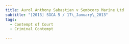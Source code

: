 ```yaml
---
title: Aurol Anthony Sabastian v Sembcorp Marine Ltd 
subtitle: "[2013] SGCA 5 / 17\_January\_2013"
tags:
  - Contempt of Court
  - Criminal Contempt

---
```



